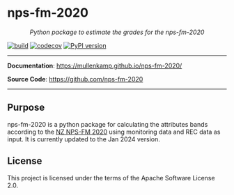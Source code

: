# nps-fm-2020

<p align="center">
    <em>Python package to estimate the grades for the nps-fm-2020</em>
</p>

[![build](https://github.com/nps-fm-2020/workflows/Build/badge.svg)](https://github.com/nps-fm-2020/actions)
[![codecov](https://codecov.io/gh/nps-fm-2020/branch/master/graph/badge.svg)](https://codecov.io/gh/nps-fm-2020)
[![PyPI version](https://badge.fury.io/py/npsfm.svg)](https://badge.fury.io/py/npsfm)

---

**Documentation**: <a href="https://mullenkamp.github.io/nps-fm-2020/" target="_blank">https://mullenkamp.github.io/nps-fm-2020/</a>

**Source Code**: <a href="https://github.com/nps-fm-2020" target="_blank">https://github.com/nps-fm-2020</a>

---

## Purpose
nps-fm-2020 is a python package for calculating the attributes bands according to the [NZ NPS-FM 2020](https://environment.govt.nz/acts-and-regulations/national-policy-statements/national-policy-statement-freshwater-management/) using monitoring data and REC data as input. It is currently updated to the Jan 2024 version.

## License

This project is licensed under the terms of the Apache Software License 2.0.
